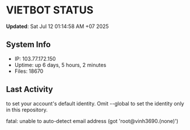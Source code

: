 # VIETBOT STATUS
**Updated**: Sat Jul 12 01:14:58 AM +07 2025

## System Info
- IP: 103.77.172.150
- Uptime: up 6 days, 5 hours, 2 minutes
- Files: 18670

## Last Activity

to set your account's default identity.
Omit --global to set the identity only in this repository.

fatal: unable to auto-detect email address (got 'root@vinh3690.(none)')
